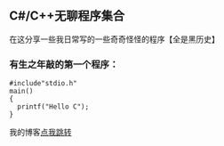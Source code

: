 ## C#/C++无聊程序集合

在这分享一些我日常写的一些奇奇怪怪的程序【全是黑历史】
### 有生之年敲的第一个程序：

```
#include"stdio.h"
main()
{
  printf("Hello C");
}
```
我的博客[点我跳转]("https://my.sct.world")
